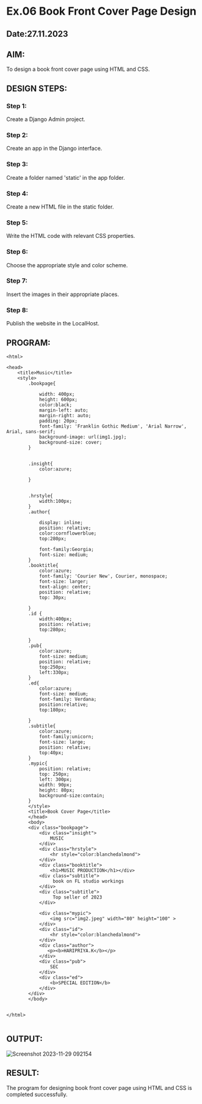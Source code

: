 # Ex.06 Book Front Cover Page Design
## Date:27.11.2023

## AIM:
To design a book front cover page using HTML and CSS.

## DESIGN STEPS:

### Step 1:
Create a Django Admin project.

### Step 2:
Create an app in the Django interface.

### Step 3:
Create a folder named 'static' in the app folder.

### Step 4:
Create a new HTML file in the static folder.

### Step 5:
Write the HTML code with relevant CSS properties.

### Step 6:
Choose the appropriate style and color scheme.

### Step 7:
Insert the images in their appropriate places.

### Step 8:
Publish the website in the LocalHost.

## PROGRAM:
```
<html>

<head>
    <title>Music</title>
    <style>
        .bookpage{

            width: 400px;
            height: 600px;
            color:black;
            margin-left: auto;
            margin-right: auto;
            padding: 20px;
            font-family: 'Franklin Gothic Medium', 'Arial Narrow', Arial, sans-serif;
            background-image: url(img1.jpg);
            background-size: cover;
        }
            
        
        .insight{
            color:azure;
        
        }
        
        
        .hrstyle{
            width:100px;
        }
        .author{
        
            display: inline;
            position: relative;
            color:cornflowerblue;
            top:280px;
            
            font-family:Georgia;
            font-size: medium;
        }
        .booktitle{
            color:azure;
            font-family: 'Courier New', Courier, monospace;
            font-size: larger;
            text-align: center;
            position: relative;
            top: 30px;
        
        }
        .id {
            width:400px;
            position: relative;
            top:280px;
            
        }
        .pub{
            color:azure;
            font-size: medium;
            position: relative;
            top:250px;
            left:330px;
        }
        .ed{
            color:azure;
            font-size: medium;
            font-family: Verdana;
            position:relative;
            top:180px;
        
        }
        .subtitle{
            color:azure;
            font-family:unicorn;
            font-size: large;
            position: relative;
            top:40px;
        }
        .mypic{
            position: relative;
            top: 250px;
            left: 300px;
            width: 90px;
            height: 80px;
            background-size:contain;
        }
        </style>
        <title>Book Cover Page</title>
        </head>
        <body>
        <div class="bookpage">
            <div class="insight">
                MUSIC
            </div>
            <div class="hrstyle">
                <hr style="color:blanchedalmond">
            </div>
            <div class="booktitle">
                <h1>MUSIC PRODUCTION</h1></div>
            <div class="subtitle">
                 book on FL studio workings
            </div>
            <div class="subtitle">
                 Top seller of 2023
            </div>

            <div class="mypic">
                <img src="img2.jpeg" width="80" height="100" >
            </div>
            <div class="id">
                <hr style="color:blanchedalmond">
            </div>
            <div class="author">
               <p><b>HARIPRIYA.K</b></p>
            </div>
            <div class="pub">
                SEC
            </div>
            <div class="ed">
                <b>SPECIAL EDITION</b>
            </div>
        </div>
        </body>
        

</html>


```


## OUTPUT:
![Screenshot 2023-11-29 092154](https://github.com/Haripriya132006/cover/assets/144870747/57c25585-a1a3-409a-9cd6-794f14387d12)



## RESULT:
The program for designing book front cover page using HTML and CSS is completed successfully.
